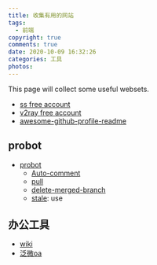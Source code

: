 ```yaml
---
title: 收集有用的网站
tags:
  - 前端
copyright: true
comments: true
date: 2020-10-09 16:32:26
categories: 工具
photos:
---
```


This page will collect some useful websets.

* [ss free account](https://github.com/Alvin9999/new-pac/wiki/ss%E5%85%8D%E8%B4%B9%E8%B4%A6%E5%8F%B7)
* [v2ray free account](https://github.com/Alvin9999/new-pac/wiki/v2ray%E5%85%8D%E8%B4%B9%E8%B4%A6%E5%8F%B7)
* [awesome-github-profile-readme](https://github.com/abhisheknaiidu/awesome-github-profile-readme)

## probot

* [probot](https://probot.github.io/apps/)
  * [Auto-comment](https://probot.github.io/apps/auto-comment/)
  * [pull](https://probot.github.io/apps/pull/)
  * [delete-merged-branch](https://github.com/svanboxel/delete-merged-branch)
  * [stale](https://probot.github.io/apps/stale/): use

## 办公工具
- [wiki](https://www.atlassian.com/software/confluence)
- [泛微oa](https://www.weaver.com.cn/)
